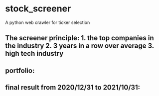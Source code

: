 # stock_screener
A python web crawler for ticker selection
## The screener principle: 1. the top companies in the industry  2. 3 years in a row over average 3. high tech industry
## portfolio: 
## final result from 2020/12/31 to 2021/10/31:  

